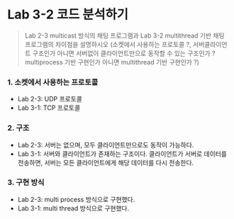 # Lab 3-2 코드 분석하기



> Lab 2-3 multicast 방식의 채팅 프로그램과 Lab 3-2 multithread 기반 채팅 프로그램의 차이점을 설명하시오 (소켓에서 사용하는 프로토콜 ?, 서버클라이언트 구조인가 아니면 서버없이 클라이언트만으로 동작할 수 있는 구조인가 ? multiprocess 기반 구현인가 아니면 multithread 기반 구현인가 ?)



### 1. 소켓에서 사용하는 프로토콜

- Lab 2-3: UDP 프로토콜
- Lab 3-1: TCP 프로토콜



### 2. 구조

- Lab 2-3: 서버는 없으며, 모두 클라이언트만으로도 동작이 가능하다.
- Lab 3-1: 서버와 클라이언트가 존재하는 구조이다. 클라이언트가 서버로 데이터를 전송하면, 서버는 모든 클라이언트에게 해당 데이터를 다시 전송한다.



### 3. 구현 방식

- Lab 2-3: multi process 방식으로 구현했다.
- Lab 3-1: multi thread 방식으로 구현했다. 

